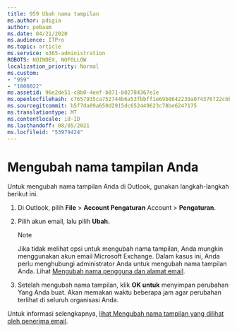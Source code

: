 ```yaml
---
title: 959 Ubah nama tampilan
ms.author: pdigia
author: pebaum
ms.date: 04/21/2020
ms.audience: ITPro
ms.topic: article
ms.service: o365-administration
ROBOTS: NOINDEX, NOFOLLOW
localization_priority: Normal
ms.custom:
- "959"
- "1800022"
ms.assetid: 96e2de51-c8b0-4eef-b071-b02784367e1e
ms.openlocfilehash: c7657935ca752744b6a53fbbff1e69b8642239a074376722cbb0b1fa4036650c
ms.sourcegitcommit: b5f7da89a650d2915dc652449623c78be6247175
ms.translationtype: MT
ms.contentlocale: id-ID
ms.lasthandoff: 08/05/2021
ms.locfileid: "53979424"
---
```

# <a name="change-your-display-name"></a>Mengubah nama tampilan Anda
  
Untuk mengubah nama tampilan Anda di Outlook, gunakan langkah-langkah berikut ini.
  
1. Di Outlook, pilih **File** \> **Account Pengaturan** Account \> **Pengaturan**.

2. Pilih akun email, lalu pilih **Ubah.**

    > [!NOTE]
    > Jika tidak melihat opsi untuk mengubah nama tampilan, Anda mungkin menggunakan akun email Microsoft Exchange. Dalam kasus ini, Anda perlu menghubungi administrator Anda untuk mengubah nama tampilan Anda. Lihat [Mengubah nama pengguna dan alamat email](https://docs.microsoft.com/microsoft-365/admin/add-users/change-a-user-name-and-email-address).
  
3. Setelah mengubah nama tampilan, klik **OK untuk** menyimpan perubahan Yang Anda buat. Akan memakan waktu beberapa jam agar perubahan terlihat di seluruh organisasi Anda.

Untuk informasi selengkapnya, [lihat Mengubah nama tampilan yang dilihat oleh penerima email](https://support.office.com/article/2b53331a-ba2a-4803-88dc-ac9fe376c8a9.aspx).
  